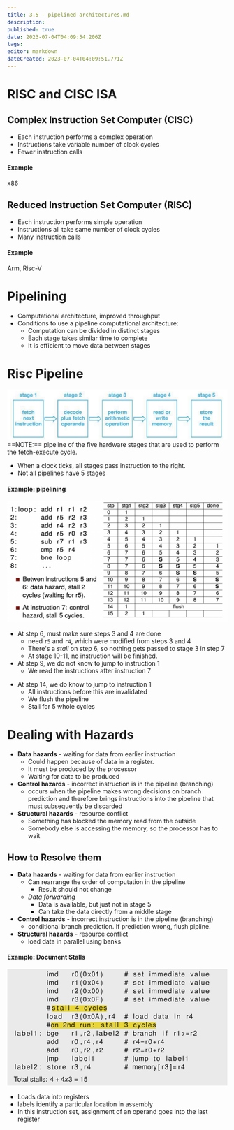 ```yaml
---
title: 3.5 - pipelined architectures.md
description: 
published: true
date: 2023-07-04T04:09:54.206Z
tags: 
editor: markdown
dateCreated: 2023-07-04T04:09:51.771Z
---
```


# RISC and CISC ISA
## Complex Instruction Set Computer (CISC)
- Each instruction performs a complex operation
- Instructions take variable number of clock cycles
- Fewer instruction calls

#### Example
x86

## Reduced Instruction Set Computer (RISC)
- Each instruction performs simple operation
- Instructions all take same number of clock cycles
- Many instruction calls

#### Example
Arm, Risc-V

# Pipelining
- Computational architecture, improved throughput
- Conditions to use a pipeline computational architecture:
	- Computation can be divided in distinct stages
	- Each stage takes similar time to complete
	- It is efficient to move data between stages

# Risc Pipeline
![](/images/20220930010451.png)
==NOTE:== pipeline of the five hardware stages that are used to perform the fetch-execute cycle.
- When a clock ticks, all stages pass instruction to the right.
- Not all pipelines have 5 stages

#### Example: pipelining
![](/images/20221023122647.png)
- At step 6, must make sure steps 3 and 4 are done
    - need `r5` and `r4`, which were modified from steps 3 and 4
    - There's a *stall* on step 6, so nothing gets passed to stage 3 in step 7
    - At stage 10-11, no instruction will be finished.
- At step 9, we do not know to jump to instruction 1
    * We read the instructions after instruction 7
* At step 14, we do know to jump to instruction 1
    * All instructions before this are invalidated
    * We flush the pipeline
    * Stall for 5 whole cycles

# Dealing with Hazards
- **Data hazards** - waiting for data from earlier instruction
    - Could happen because of data in a register.
    - It must be produced by the processor
    - Waiting for data to be produced
- **Control hazards** - incorrect instruction is in the pipeline (branching)
    - occurs when the pipeline makes wrong decisions on branch prediction and therefore brings instructions into the pipeline that must subsequently be discarded
- **Structural hazards** - resource conflict
    - Something has blocked the memory read from the outside
    - Somebody else is accessing the memory, so the processor has to wait

## How to Resolve them
- **Data hazards** - waiting for data from earlier instruction
    - Can rearrange the order of computation in the pipeline
        - Result should not change
    - *Data forwarding*
        - Data is available, but just not in stage 5
        - Can take the data directly from a middle stage
- **Control hazards** - incorrect instruction is in the pipeline (branching)
    - conditional branch prediction. If prediction wrong, flush pipline.
- **Structural hazards** - resource conflict
    - load data in parallel using banks

#### Example: Document Stalls
![](/images/20221003111258.png)
- Loads data into registers
- labels identify a particular location in assembly
- In this instruction set, assignment of an operand goes into the last register
